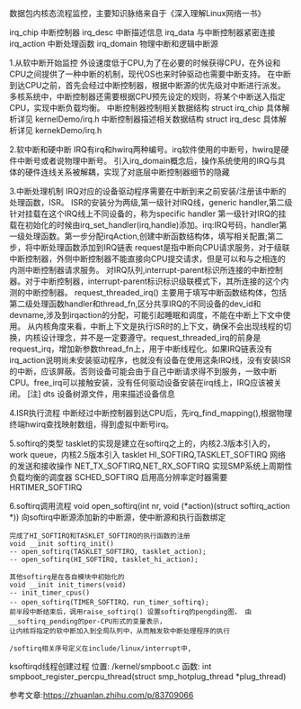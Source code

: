 数据包内核态流程监控，主要知识脉络来自于《深入理解Linux网络一书》

irq_chip 中断控制器
irq_desc 中断描述信息
    irq_data 与中断控制器紧密连接
irq_action 中断处理函数
irq_domain 物理中断和逻辑中断源

1.从软中断开始监控 
    外设速度低于CPU,为了在必要的时候获得CPU，在外设和CPU之间提供了一种中断的机制，现代OS也来时钟驱动也需要中断支持。
    在中断到达CPU之前，首先会经过中断控制器，根据中断源的优先级对中断进行派发。多核系统中，中断控制器还需要根据CPU预先设定的规则，将某个中断送入指定CPU，实现中断负载均衡。
中断控制器控制相关数据结构 struct irq_chip 具体解析详见 kernelDemo/irq.h
中断控制器描述相关数据结构 struct irq_desc 具体解析详见 kernekDemo/irq.h

2.软中断和硬中断
    IRQ有irq和hwirq两种编号。irq软件使用的中断号，hwirq是硬件中断号或者说物理中断号。
    引入irq_domain概念后，操作系统使用的IRQ与具体的硬件连线关系被解耦，实现了对底层中断控制器细节的隐藏

3.中断处理机制
    IRQ对应的设备驱动程序需要在中断到来之前安装/注册该中断的处理函数，ISR。
    ISR的安装分为两级,第一级针对IRQ线，generic handler,第二级针对挂载在这个IRQ线上不同设备的，称为specific handler
    第一级针对IRQ的挂载在初始化的时候由irq_set_handler(irq,handle)添加。irq:IRQ号码，handler第一级处理函数。第一步分配irqAction,创建中断函数结构体，填写相关配置;第二步，将中断处理函数添加到IRQ链表
    request是指中断向CPU请求服务，对于级联中断控制器，外侧中断控制器不能直接向CPU提交请求，但是可以和与之相连的内测中断控制器请求服务。
    对IRQ队列,interrupt-parent标识所连接的中断控制器。对于中断控制器，interrupt-parent标识标识级联模式下，其所连接的这个内测的中断控制器。
    request_threaded_irq() 主要用于填写中断函数结构体，包括第二级处理函数handler和thread_fn,区分共享IRQ的不同设备的dev_id和devname,涉及到irqaction的分配，可能引起睡眠和调度，不能在中断上下文中使用。
    从内核角度来看，中断上下文是执行ISR时的上下文，确保不会出现线程的切换，内核设计理念，并不是一定要遵守。request_threaded_irq的前身是request_irq，增加新参数thread_fn上，用于中断线程化。如果IRQ链表没有irq_action说明尚未安装驱动程序，也就没有设备在使用这条IRQ线，没有安装ISR的中断，应该屏蔽。否则设备可能会由于自己中断请求得不到服务，一致中断CPU。free_irq可以接触安装，没有任何驱动设备安装在irq线上，IRQ应该被关闭。
    [注] dts 设备树源文件，用来描述设备信息

4.ISR执行流程
    中断经过中断控制器到达CPU后，先irq_find_mapping(),根据物理终端hwirq查找映射数组，得到虚拟中断号irq。

5.softirq的类型
    tasklet的实现是建立在softirq之上的，内核2.3版本引入的，work queue，内核2.5版本引入
    tasklet HI_SOFTIRQ,TASKLET_SOFTIRQ
    网络的发送和接收操作 NET_TX_SOFTIRQ,NET_RX_SOFTIRQ
    实现SMP系统上周期性负载均衡的调度器 SCHED_SOFTIRQ
    启用高分辨率定时器需要HRTIMER_SOFTIRQ
    
6.softirq调用流程
    void open_softirq(int nr, void (*action)(struct softirq_action *)) 
    向softirq中断源添加新的中断源，使中断源和执行函数绑定

    完成了HI_SOFTIRQ和TASKLET_SOFTIRQ的执行函数的注册
    void __init softirq_init() 
    -- open_softirq(TASKLET_SOFTIRQ, tasklet_action);
    -- open_softirq(HI_SOFTIRQ, tasklet_hi_action);

    其他softirq是在各自模块中初始化的
    void __init init_timers(void)
    -- init_timer_cpus()
    -- open_softirq(TIMER_SOFTIRQ，run_timer_softirq);
    前半段中断结束后，调用raise_softirq() 设置softirq的pengding图， 由__softirq_pending的per-CPU形式的变量表示，
    让内核将指定的软中断加入到全局队列中，从而触发软中断处理程序的执行

    /softirq相关序号定义在include/linux/interrupt中,


ksoftirqd线程创建过程
    位置: /kernel/smpboot.c
    函数: int smpboot_register_percpu_thread(struct smp_hotplug_thread *plug_thread)

    
















参考文章:https://zhuanlan.zhihu.com/p/83709066


